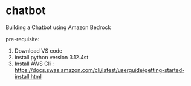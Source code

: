 # chatbot
Building a Chatbot using Amazon Bedrock

pre-requisite:
1. Download VS code
2. install python version 3.12.4st
3. Install AWS Cli : https://docs.swas.amazon.com/cli/latest/userguide/getting-started-install.html
